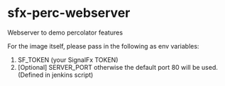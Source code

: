 # sfx-perc-webserver
Webserver to demo percolator features

For the image itself, please pass in the following as env variables:
1) SF_TOKEN (your SignalFx TOKEN) 
2) [Optional] SERVER_PORT otherwise the default port 80 will be used.(Defined in jenkins script)
